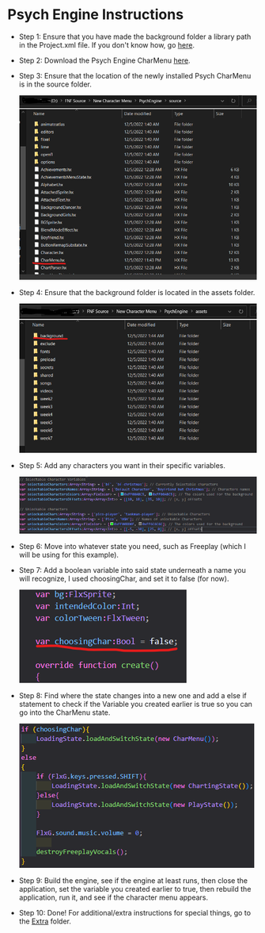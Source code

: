 # Psych Engine Instructions

-   Step 1: Ensure that you have made the background folder a library path in the Project.xml file. If you don't know how, go [here](../../../Main%20Assets%20Needed/).
-   Step 2: Download the Psych Engine CharMenu [here](../../../CharMenuFiles/CharMenu-Psych.hx).
-   Step 3: Ensure that the location of the newly installed Psych CharMenu is in the source folder.

    ![Image of Source Folder](./sourceFolder.png)

-   Step 4: Ensure that the background folder is located in the assets folder.

    ![Image of Assets Folder](./assetsFolder.png)

-   Step 5: Add any characters you want in their specific variables.

    ![Image of character variables](./characterVars.png)

-   Step 6: Move into whatever state you need, such as Freeplay (which I will be using for this example).
-   Step 7: Add a boolean variable into said state underneath a name you will recognize, I used choosingChar, and set it to false (for now).

    ![Choose Character Variable](./choosingChar.png)

-   Step 8: Find where the state changes into a new one and add a else if statement to check if the Variable you created earlier is true so you can go into the CharMenu state.

    ![Changing states](./changingState.png)

-   Step 9: Build the engine, see if the engine at least runs, then close the application, set the variable you created earlier to true, then rebuild the application, run it, and see if the character menu appears.
-   Step 10: Done! For additional/extra instructions for special things, go to the [Extra](../Extra/) folder.
